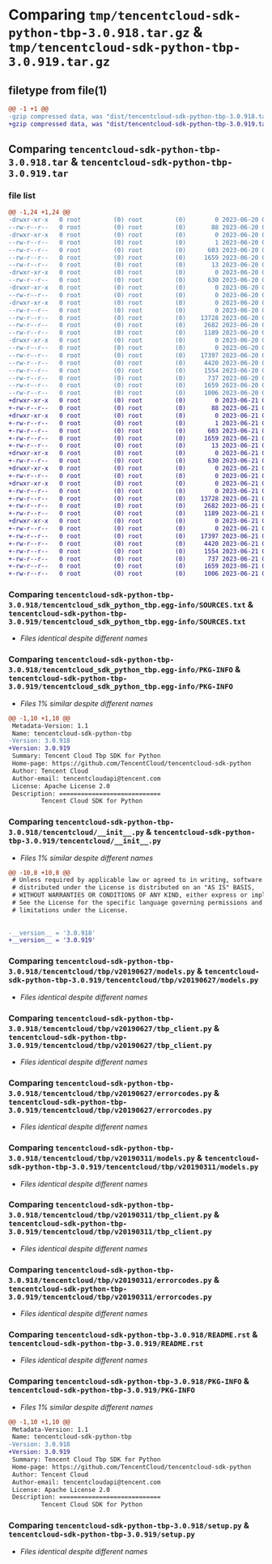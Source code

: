 # Comparing `tmp/tencentcloud-sdk-python-tbp-3.0.918.tar.gz` & `tmp/tencentcloud-sdk-python-tbp-3.0.919.tar.gz`

## filetype from file(1)

```diff
@@ -1 +1 @@
-gzip compressed data, was "dist/tencentcloud-sdk-python-tbp-3.0.918.tar", last modified: Tue Jun 20 02:48:38 2023, max compression
+gzip compressed data, was "dist/tencentcloud-sdk-python-tbp-3.0.919.tar", last modified: Wed Jun 21 00:36:39 2023, max compression
```

## Comparing `tencentcloud-sdk-python-tbp-3.0.918.tar` & `tencentcloud-sdk-python-tbp-3.0.919.tar`

### file list

```diff
@@ -1,24 +1,24 @@
-drwxr-xr-x   0 root         (0) root         (0)        0 2023-06-20 02:48:38.000000 tencentcloud-sdk-python-tbp-3.0.918/
--rw-r--r--   0 root         (0) root         (0)       88 2023-06-20 02:48:38.000000 tencentcloud-sdk-python-tbp-3.0.918/setup.cfg
-drwxr-xr-x   0 root         (0) root         (0)        0 2023-06-20 02:48:38.000000 tencentcloud-sdk-python-tbp-3.0.918/tencentcloud_sdk_python_tbp.egg-info/
--rw-r--r--   0 root         (0) root         (0)        1 2023-06-20 02:48:38.000000 tencentcloud-sdk-python-tbp-3.0.918/tencentcloud_sdk_python_tbp.egg-info/dependency_links.txt
--rw-r--r--   0 root         (0) root         (0)      603 2023-06-20 02:48:38.000000 tencentcloud-sdk-python-tbp-3.0.918/tencentcloud_sdk_python_tbp.egg-info/SOURCES.txt
--rw-r--r--   0 root         (0) root         (0)     1659 2023-06-20 02:48:38.000000 tencentcloud-sdk-python-tbp-3.0.918/tencentcloud_sdk_python_tbp.egg-info/PKG-INFO
--rw-r--r--   0 root         (0) root         (0)       13 2023-06-20 02:48:38.000000 tencentcloud-sdk-python-tbp-3.0.918/tencentcloud_sdk_python_tbp.egg-info/top_level.txt
-drwxr-xr-x   0 root         (0) root         (0)        0 2023-06-20 02:48:38.000000 tencentcloud-sdk-python-tbp-3.0.918/tencentcloud/
--rw-r--r--   0 root         (0) root         (0)      630 2023-06-20 02:48:38.000000 tencentcloud-sdk-python-tbp-3.0.918/tencentcloud/__init__.py
-drwxr-xr-x   0 root         (0) root         (0)        0 2023-06-20 02:48:38.000000 tencentcloud-sdk-python-tbp-3.0.918/tencentcloud/tbp/
--rw-r--r--   0 root         (0) root         (0)        0 2023-06-20 02:48:38.000000 tencentcloud-sdk-python-tbp-3.0.918/tencentcloud/tbp/__init__.py
-drwxr-xr-x   0 root         (0) root         (0)        0 2023-06-20 02:48:38.000000 tencentcloud-sdk-python-tbp-3.0.918/tencentcloud/tbp/v20190627/
--rw-r--r--   0 root         (0) root         (0)        0 2023-06-20 02:48:38.000000 tencentcloud-sdk-python-tbp-3.0.918/tencentcloud/tbp/v20190627/__init__.py
--rw-r--r--   0 root         (0) root         (0)    13728 2023-06-20 02:48:38.000000 tencentcloud-sdk-python-tbp-3.0.918/tencentcloud/tbp/v20190627/models.py
--rw-r--r--   0 root         (0) root         (0)     2682 2023-06-20 02:48:38.000000 tencentcloud-sdk-python-tbp-3.0.918/tencentcloud/tbp/v20190627/tbp_client.py
--rw-r--r--   0 root         (0) root         (0)     1189 2023-06-20 02:48:38.000000 tencentcloud-sdk-python-tbp-3.0.918/tencentcloud/tbp/v20190627/errorcodes.py
-drwxr-xr-x   0 root         (0) root         (0)        0 2023-06-20 02:48:38.000000 tencentcloud-sdk-python-tbp-3.0.918/tencentcloud/tbp/v20190311/
--rw-r--r--   0 root         (0) root         (0)        0 2023-06-20 02:48:38.000000 tencentcloud-sdk-python-tbp-3.0.918/tencentcloud/tbp/v20190311/__init__.py
--rw-r--r--   0 root         (0) root         (0)    17397 2023-06-20 02:48:38.000000 tencentcloud-sdk-python-tbp-3.0.918/tencentcloud/tbp/v20190311/models.py
--rw-r--r--   0 root         (0) root         (0)     4420 2023-06-20 02:48:38.000000 tencentcloud-sdk-python-tbp-3.0.918/tencentcloud/tbp/v20190311/tbp_client.py
--rw-r--r--   0 root         (0) root         (0)     1554 2023-06-20 02:48:38.000000 tencentcloud-sdk-python-tbp-3.0.918/tencentcloud/tbp/v20190311/errorcodes.py
--rw-r--r--   0 root         (0) root         (0)      737 2023-06-20 02:48:38.000000 tencentcloud-sdk-python-tbp-3.0.918/README.rst
--rw-r--r--   0 root         (0) root         (0)     1659 2023-06-20 02:48:38.000000 tencentcloud-sdk-python-tbp-3.0.918/PKG-INFO
--rw-r--r--   0 root         (0) root         (0)     1006 2023-06-20 02:48:38.000000 tencentcloud-sdk-python-tbp-3.0.918/setup.py
+drwxr-xr-x   0 root         (0) root         (0)        0 2023-06-21 00:36:39.000000 tencentcloud-sdk-python-tbp-3.0.919/
+-rw-r--r--   0 root         (0) root         (0)       88 2023-06-21 00:36:39.000000 tencentcloud-sdk-python-tbp-3.0.919/setup.cfg
+drwxr-xr-x   0 root         (0) root         (0)        0 2023-06-21 00:36:39.000000 tencentcloud-sdk-python-tbp-3.0.919/tencentcloud_sdk_python_tbp.egg-info/
+-rw-r--r--   0 root         (0) root         (0)        1 2023-06-21 00:36:39.000000 tencentcloud-sdk-python-tbp-3.0.919/tencentcloud_sdk_python_tbp.egg-info/dependency_links.txt
+-rw-r--r--   0 root         (0) root         (0)      603 2023-06-21 00:36:39.000000 tencentcloud-sdk-python-tbp-3.0.919/tencentcloud_sdk_python_tbp.egg-info/SOURCES.txt
+-rw-r--r--   0 root         (0) root         (0)     1659 2023-06-21 00:36:39.000000 tencentcloud-sdk-python-tbp-3.0.919/tencentcloud_sdk_python_tbp.egg-info/PKG-INFO
+-rw-r--r--   0 root         (0) root         (0)       13 2023-06-21 00:36:39.000000 tencentcloud-sdk-python-tbp-3.0.919/tencentcloud_sdk_python_tbp.egg-info/top_level.txt
+drwxr-xr-x   0 root         (0) root         (0)        0 2023-06-21 00:36:39.000000 tencentcloud-sdk-python-tbp-3.0.919/tencentcloud/
+-rw-r--r--   0 root         (0) root         (0)      630 2023-06-21 00:36:38.000000 tencentcloud-sdk-python-tbp-3.0.919/tencentcloud/__init__.py
+drwxr-xr-x   0 root         (0) root         (0)        0 2023-06-21 00:36:39.000000 tencentcloud-sdk-python-tbp-3.0.919/tencentcloud/tbp/
+-rw-r--r--   0 root         (0) root         (0)        0 2023-06-21 00:36:38.000000 tencentcloud-sdk-python-tbp-3.0.919/tencentcloud/tbp/__init__.py
+drwxr-xr-x   0 root         (0) root         (0)        0 2023-06-21 00:36:39.000000 tencentcloud-sdk-python-tbp-3.0.919/tencentcloud/tbp/v20190627/
+-rw-r--r--   0 root         (0) root         (0)        0 2023-06-21 00:36:38.000000 tencentcloud-sdk-python-tbp-3.0.919/tencentcloud/tbp/v20190627/__init__.py
+-rw-r--r--   0 root         (0) root         (0)    13728 2023-06-21 00:36:38.000000 tencentcloud-sdk-python-tbp-3.0.919/tencentcloud/tbp/v20190627/models.py
+-rw-r--r--   0 root         (0) root         (0)     2682 2023-06-21 00:36:38.000000 tencentcloud-sdk-python-tbp-3.0.919/tencentcloud/tbp/v20190627/tbp_client.py
+-rw-r--r--   0 root         (0) root         (0)     1189 2023-06-21 00:36:38.000000 tencentcloud-sdk-python-tbp-3.0.919/tencentcloud/tbp/v20190627/errorcodes.py
+drwxr-xr-x   0 root         (0) root         (0)        0 2023-06-21 00:36:39.000000 tencentcloud-sdk-python-tbp-3.0.919/tencentcloud/tbp/v20190311/
+-rw-r--r--   0 root         (0) root         (0)        0 2023-06-21 00:36:38.000000 tencentcloud-sdk-python-tbp-3.0.919/tencentcloud/tbp/v20190311/__init__.py
+-rw-r--r--   0 root         (0) root         (0)    17397 2023-06-21 00:36:38.000000 tencentcloud-sdk-python-tbp-3.0.919/tencentcloud/tbp/v20190311/models.py
+-rw-r--r--   0 root         (0) root         (0)     4420 2023-06-21 00:36:38.000000 tencentcloud-sdk-python-tbp-3.0.919/tencentcloud/tbp/v20190311/tbp_client.py
+-rw-r--r--   0 root         (0) root         (0)     1554 2023-06-21 00:36:38.000000 tencentcloud-sdk-python-tbp-3.0.919/tencentcloud/tbp/v20190311/errorcodes.py
+-rw-r--r--   0 root         (0) root         (0)      737 2023-06-21 00:36:38.000000 tencentcloud-sdk-python-tbp-3.0.919/README.rst
+-rw-r--r--   0 root         (0) root         (0)     1659 2023-06-21 00:36:39.000000 tencentcloud-sdk-python-tbp-3.0.919/PKG-INFO
+-rw-r--r--   0 root         (0) root         (0)     1006 2023-06-21 00:36:38.000000 tencentcloud-sdk-python-tbp-3.0.919/setup.py
```

### Comparing `tencentcloud-sdk-python-tbp-3.0.918/tencentcloud_sdk_python_tbp.egg-info/SOURCES.txt` & `tencentcloud-sdk-python-tbp-3.0.919/tencentcloud_sdk_python_tbp.egg-info/SOURCES.txt`

 * *Files identical despite different names*

### Comparing `tencentcloud-sdk-python-tbp-3.0.918/tencentcloud_sdk_python_tbp.egg-info/PKG-INFO` & `tencentcloud-sdk-python-tbp-3.0.919/tencentcloud_sdk_python_tbp.egg-info/PKG-INFO`

 * *Files 1% similar despite different names*

```diff
@@ -1,10 +1,10 @@
 Metadata-Version: 1.1
 Name: tencentcloud-sdk-python-tbp
-Version: 3.0.918
+Version: 3.0.919
 Summary: Tencent Cloud Tbp SDK for Python
 Home-page: https://github.com/TencentCloud/tencentcloud-sdk-python
 Author: Tencent Cloud
 Author-email: tencentcloudapi@tencent.com
 License: Apache License 2.0
 Description: ============================
         Tencent Cloud SDK for Python
```

### Comparing `tencentcloud-sdk-python-tbp-3.0.918/tencentcloud/__init__.py` & `tencentcloud-sdk-python-tbp-3.0.919/tencentcloud/__init__.py`

 * *Files 1% similar despite different names*

```diff
@@ -10,8 +10,8 @@
 # Unless required by applicable law or agreed to in writing, software
 # distributed under the License is distributed on an "AS IS" BASIS,
 # WITHOUT WARRANTIES OR CONDITIONS OF ANY KIND, either express or implied.
 # See the License for the specific language governing permissions and
 # limitations under the License.
 
 
-__version__ = '3.0.918'
+__version__ = '3.0.919'
```

### Comparing `tencentcloud-sdk-python-tbp-3.0.918/tencentcloud/tbp/v20190627/models.py` & `tencentcloud-sdk-python-tbp-3.0.919/tencentcloud/tbp/v20190627/models.py`

 * *Files identical despite different names*

### Comparing `tencentcloud-sdk-python-tbp-3.0.918/tencentcloud/tbp/v20190627/tbp_client.py` & `tencentcloud-sdk-python-tbp-3.0.919/tencentcloud/tbp/v20190627/tbp_client.py`

 * *Files identical despite different names*

### Comparing `tencentcloud-sdk-python-tbp-3.0.918/tencentcloud/tbp/v20190627/errorcodes.py` & `tencentcloud-sdk-python-tbp-3.0.919/tencentcloud/tbp/v20190627/errorcodes.py`

 * *Files identical despite different names*

### Comparing `tencentcloud-sdk-python-tbp-3.0.918/tencentcloud/tbp/v20190311/models.py` & `tencentcloud-sdk-python-tbp-3.0.919/tencentcloud/tbp/v20190311/models.py`

 * *Files identical despite different names*

### Comparing `tencentcloud-sdk-python-tbp-3.0.918/tencentcloud/tbp/v20190311/tbp_client.py` & `tencentcloud-sdk-python-tbp-3.0.919/tencentcloud/tbp/v20190311/tbp_client.py`

 * *Files identical despite different names*

### Comparing `tencentcloud-sdk-python-tbp-3.0.918/tencentcloud/tbp/v20190311/errorcodes.py` & `tencentcloud-sdk-python-tbp-3.0.919/tencentcloud/tbp/v20190311/errorcodes.py`

 * *Files identical despite different names*

### Comparing `tencentcloud-sdk-python-tbp-3.0.918/README.rst` & `tencentcloud-sdk-python-tbp-3.0.919/README.rst`

 * *Files identical despite different names*

### Comparing `tencentcloud-sdk-python-tbp-3.0.918/PKG-INFO` & `tencentcloud-sdk-python-tbp-3.0.919/PKG-INFO`

 * *Files 1% similar despite different names*

```diff
@@ -1,10 +1,10 @@
 Metadata-Version: 1.1
 Name: tencentcloud-sdk-python-tbp
-Version: 3.0.918
+Version: 3.0.919
 Summary: Tencent Cloud Tbp SDK for Python
 Home-page: https://github.com/TencentCloud/tencentcloud-sdk-python
 Author: Tencent Cloud
 Author-email: tencentcloudapi@tencent.com
 License: Apache License 2.0
 Description: ============================
         Tencent Cloud SDK for Python
```

### Comparing `tencentcloud-sdk-python-tbp-3.0.918/setup.py` & `tencentcloud-sdk-python-tbp-3.0.919/setup.py`

 * *Files identical despite different names*


